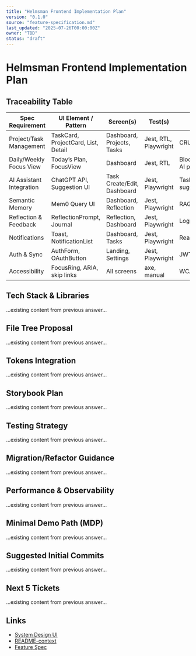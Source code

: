 ```yaml
---
title: "Helmsman Frontend Implementation Plan"
version: "0.1.0"
source: "feature-specification.md"
last_updated: "2025-07-26T00:00:00Z"
owner: "TBD"
status: "draft"
---
```


# Helmsman Frontend Implementation Plan

## Traceability Table
| Spec Requirement | UI Element / Pattern | Screen(s) | Test(s) | Notes |
|---|---|---|---|---|
| Project/Task Management | TaskCard, ProjectCard, List, Detail | Dashboard, Projects, Tasks | Jest, RTL, Playwright | CRUD, grouping |
| Daily/Weekly Focus View | Today’s Plan, FocusView | Dashboard | Jest, RTL | Blocked/unblocked, AI plan |
| AI Assistant Integration | ChatGPT API, Suggestion UI | Task Create/Edit, Dashboard | Jest, Playwright | Task extraction, suggestions |
| Semantic Memory | Mem0 Query UI | Dashboard, Reflection | Jest, Playwright | RAG, search |
| Reflection & Feedback | ReflectionPrompt, Journal | Reflection, Dashboard | Jest, Playwright | Logging, prompts |
| Notifications | Toast, NotificationList | Dashboard, Tasks | Jest, Playwright | Real-time, settings |
| Auth & Sync | AuthForm, OAuthButton | Landing, Settings | Jest, Playwright | JWT, OAuth2 |
| Accessibility | FocusRing, ARIA, skip links | All screens | axe, manual | WCAG 2.2 AA |

## Tech Stack & Libraries
...existing content from previous answer...

## File Tree Proposal
...existing content from previous answer...

## Tokens Integration
...existing content from previous answer...

## Storybook Plan
...existing content from previous answer...

## Testing Strategy
...existing content from previous answer...

## Migration/Refactor Guidance
...existing content from previous answer...

## Performance & Observability
...existing content from previous answer...

## Minimal Demo Path (MDP)
...existing content from previous answer...

## Suggested Initial Commits
...existing content from previous answer...

## Next 5 Tickets
...existing content from previous answer...

## Links
- [System Design UI](/docs/ui/system-design-ui.md)
- [README-context](/docs/ui/README-context.md)
- [Feature Spec](/.project-management/current-prd/prd-background/feature-specification.md)
